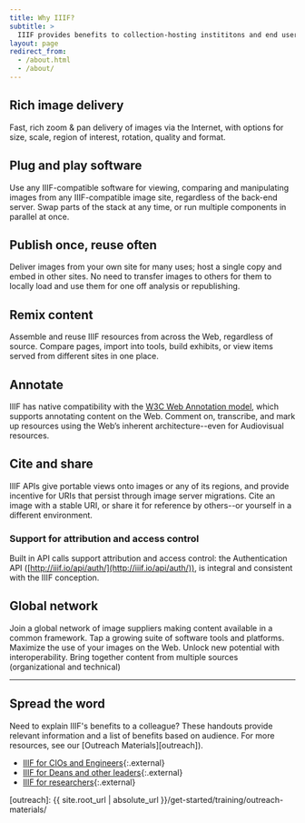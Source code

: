 ```yaml
---
title: Why IIIF?
subtitle: >
  IIIF provides benefits to collection-hosting instititons and end users alike.
layout: page
redirect_from:
  - /about.html
  - /about/
---
```


## Rich image delivery

Fast, rich zoom & pan delivery of images via the Internet, with options for size, scale, region of interest, rotation, quality and format.


## Plug and play software

Use any IIIF-compatible software for viewing, comparing and manipulating images from any IIIF-compatible image site, regardless of the back-end server. Swap parts of the stack at any time, or run multiple components in parallel at once.


## Publish once, reuse often

Deliver images from your own site for many uses; host a single copy and embed in other sites. No need to transfer images to others for them to locally load and use them for one off analysis or republishing.


## Remix content

Assemble and reuse IIIF resources from across the Web, regardless of source. Compare pages, import into tools, build exhibits, or view items served from different sites in one place.


## Annotate

IIIF has native compatibility with the [W3C Web Annotation model][wadm], which supports annotating content on the Web. Comment on, transcribe, and mark up resources using the Web’s inherent architecture--even for Audiovisual resources.


## Cite and share

IIIF APIs give portable views onto images or any of its regions, and provide incentive for URIs that persist through image server migrations. Cite an image with a stable URI, or share it for reference by others--or yourself in a different environment.


### Support for attribution and access control

Built in API calls support attribution and access control: the Authentication API ([http://iiif.io/api/auth/](http://iiif.io/api/auth/)), is integral and consistent with the IIIF conception.


## Global network

Join a global network of image suppliers making content available in a common framework. Tap a growing suite of software tools and platforms. Maximize the use of your images on the Web. Unlock new potential with interoperability. Bring together content from multiple sources (organizational and technical)

---

## Spread the word

Need to explain IIIF's benefits to a colleague? These handouts provide relevant information and a list of benefits based on audience. For more resources, see our [Outreach Materials][outreach]).

- [IIIF for CIOs and Engineers](https://docs.google.com/document/d/1RJbJ8MdNWC_6Y1fyCvvtAzZfQIhHNDiFrpS2XA5TdGs/edit?usp=sharing){:.external}
- [IIIF for Deans and other leaders](https://docs.google.com/document/d/1G62fUv1V6iUhskMDNgZlcyXVoIk4O9_FIOrL4kjlxXM/edit?usp=sharing){:.external}
- [IIIF for researchers](https://docs.google.com/document/d/1GWfh0F6HlzJtII9JxyED2CQ4eH9qwtGdO9yhMHxqvjs/edit?usp=sharing){:.external}


[wadm]: https://www.w3.org/TR/2017/REC-annotation-model-20170223/
[awesome]: https://github.com/IIIF/awesome-iiif
[outreach]: {{ site.root_url | absolute_url }}/get-started/training/outreach-materials/
